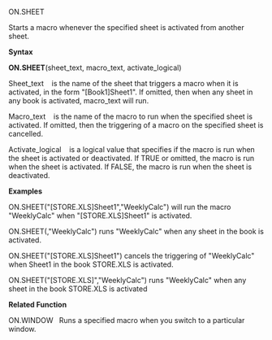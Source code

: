 ON.SHEET

Starts a macro whenever the specified sheet is activated from another
sheet.

**Syntax**

**ON.SHEET**(sheet\_text, macro\_text, activate\_logical)

Sheet\_text    is the name of the sheet that triggers a macro when it is
activated, in the form "\[Book1\]Sheet1". If omitted, then when any
sheet in any book is activated, macro\_text will run.

Macro\_text    is the name of the macro to run when the specified sheet
is activated. If omitted, then the triggering of a macro on the
specified sheet is cancelled.

Activate\_logical    is a logical value that specifies if the macro is
run when the sheet is activated or deactivated. If TRUE or omitted, the
macro is run when the sheet is activated. If FALSE, the macro is run
when the sheet is deactivated.

**Examples**

ON.SHEET("\[STORE.XLS\]Sheet1","WeeklyCalc") will run the macro
"WeeklyCalc" when "\[STORE.XLS\]Sheet1" is activated.

ON.SHEET(,"WeeklyCalc") runs "WeeklyCalc" when any sheet in the book is
activated.

ON.SHEET("\[STORE.XLS\]Sheet1") cancels the triggering of "WeeklyCalc"
when Sheet1 in the book STORE.XLS is activated.

ON.SHEET("\[STORE.XLS\]","WeeklyCalc") runs "WeeklyCalc" when any sheet
in the book STORE.XLS is activated

**Related Function**

ON.WINDOW   Runs a specified macro when you switch to a particular
window.


